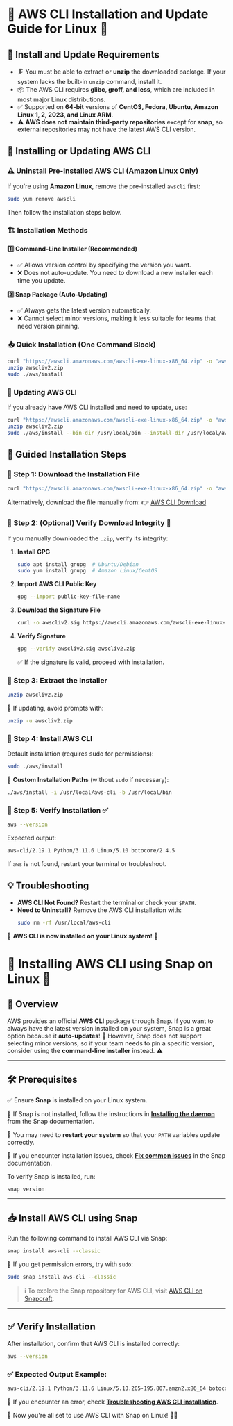 # 🐧 AWS CLI Installation and Update Guide for Linux 🚀

## 📌 Install and Update Requirements

- 🗜️ You must be able to extract or **unzip** the downloaded package. If your system lacks the built-in `unzip` command, install it.
- 📦 The AWS CLI requires **glibc, groff, and less**, which are included in most major Linux distributions.
- ✅ Supported on **64-bit** versions of **CentOS, Fedora, Ubuntu, Amazon Linux 1, 2, 2023, and Linux ARM**.
- ⚠️ **AWS does not maintain third-party repositories** except for **snap**, so external repositories may not have the latest AWS CLI version.

## 🔧 Installing or Updating AWS CLI

### ⚠️ Uninstall Pre-Installed AWS CLI (Amazon Linux Only)
If you're using **Amazon Linux**, remove the pre-installed `awscli` first:
```bash
sudo yum remove awscli
```
Then follow the installation steps below.

### 🏗️ Installation Methods

**1️⃣ Command-Line Installer (Recommended)**
- ✅ Allows version control by specifying the version you want.
- ❌ Does not auto-update. You need to download a new installer each time you update.

**2️⃣ Snap Package (Auto-Updating)**
- ✅ Always gets the latest version automatically.
- ❌ Cannot select minor versions, making it less suitable for teams that need version pinning.

### 📥 Quick Installation (One Command Block)
```bash
curl "https://awscli.amazonaws.com/awscli-exe-linux-x86_64.zip" -o "awscliv2.zip"
unzip awscliv2.zip
sudo ./aws/install
```

### 🔄 Updating AWS CLI
If you already have AWS CLI installed and need to update, use:
```bash
curl "https://awscli.amazonaws.com/awscli-exe-linux-x86_64.zip" -o "awscliv2.zip"
unzip awscliv2.zip
sudo ./aws/install --bin-dir /usr/local/bin --install-dir /usr/local/aws-cli --update
```

## 🏁 Guided Installation Steps

### 🔹 Step 1: Download the Installation File
```bash
curl "https://awscli.amazonaws.com/awscli-exe-linux-x86_64.zip" -o "awscliv2.zip"
```
Alternatively, download the file manually from:
👉 [AWS CLI Download](https://awscli.amazonaws.com/awscli-exe-linux-x86_64.zip)

### 🔹 Step 2: (Optional) Verify Download Integrity 🔑
If you manually downloaded the `.zip`, verify its integrity:

1. **Install GPG**
   ```bash
   sudo apt install gnupg  # Ubuntu/Debian
   sudo yum install gnupg  # Amazon Linux/CentOS
   ```

2. **Import AWS CLI Public Key**
   ```bash
   gpg --import public-key-file-name
   ```

3. **Download the Signature File**
   ```bash
   curl -o awscliv2.sig https://awscli.amazonaws.com/awscli-exe-linux-x86_64.zip.sig
   ```

4. **Verify Signature**
   ```bash
   gpg --verify awscliv2.sig awscliv2.zip
   ```
   ✅ If the signature is valid, proceed with installation.

### 🔹 Step 3: Extract the Installer
```bash
unzip awscliv2.zip
```
🔹 If updating, avoid prompts with:
```bash
unzip -u awscliv2.zip
```

### 🔹 Step 4: Install AWS CLI
Default installation (requires sudo for permissions):
```bash
sudo ./aws/install
```

🔹 **Custom Installation Paths** (without `sudo` if necessary):
```bash
./aws/install -i /usr/local/aws-cli -b /usr/local/bin
```

### 🔹 Step 5: Verify Installation ✅
```bash
aws --version
```
Expected output:
```bash
aws-cli/2.19.1 Python/3.11.6 Linux/5.10 botocore/2.4.5
```
If `aws` is not found, restart your terminal or troubleshoot.

## 💡 Troubleshooting
- **AWS CLI Not Found?** Restart the terminal or check your `$PATH`.
- **Need to Uninstall?** Remove the AWS CLI installation with:
  ```bash
  sudo rm -rf /usr/local/aws-cli
  ```

🎉 **AWS CLI is now installed on your Linux system!** 🚀

# 🚀 Installing AWS CLI using Snap on Linux 🐧

## 🌟 Overview
AWS provides an official **AWS CLI** package through Snap. If you want to always have the latest version installed on your system, Snap is a great option because it **auto-updates**! 🎉 However, Snap does not support selecting minor versions, so if your team needs to pin a specific version, consider using the **command-line installer** instead. ⚠️

---
## 🛠 Prerequisites

✅ Ensure **Snap** is installed on your Linux system.

🔹 If Snap is not installed, follow the instructions in **[Installing the daemon](https://snapcraft.io/docs/installing-snapd)** from the Snap documentation.

🔹 You may need to **restart your system** so that your `PATH` variables update correctly.

🔹 If you encounter installation issues, check **[Fix common issues](https://snapcraft.io/docs/troubleshooting)** in the Snap documentation.

To verify Snap is installed, run:
```sh
snap version
```
---
## 📥 Install AWS CLI using Snap

Run the following command to install AWS CLI via Snap:
```sh
snap install aws-cli --classic
```
🔹 If you get permission errors, try with `sudo`:
```sh
sudo snap install aws-cli --classic
```

> ℹ️ To explore the Snap repository for AWS CLI, visit [AWS CLI on Snapcraft](https://snapcraft.io/aws-cli).

---
## ✅ Verify Installation
After installation, confirm that AWS CLI is installed correctly:
```sh
aws --version
```
### ✅ Expected Output Example:
```sh
aws-cli/2.19.1 Python/3.11.6 Linux/5.10.205-195.807.amzn2.x86_64 botocore/2.4.5
```

🚨 If you encounter an error, check **[Troubleshooting AWS CLI installation](https://docs.aws.amazon.com/cli/latest/userguide/troubleshooting.html)**.

🎯 Now you're all set to use AWS CLI with Snap on Linux! 🎉🚀

